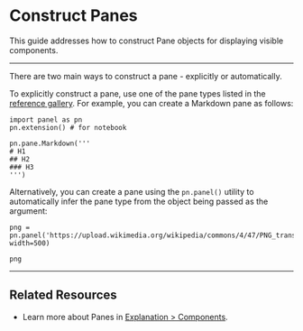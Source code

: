 # Construct Panes

This guide addresses how to construct Pane objects for displaying visible components.

---

There are two main ways to construct a pane - explicitly or automatically.

To explicitly construct a pane, use one of the pane types listed in the [reference gallery](../../reference/index.html#panes). For example, you can create a Markdown pane as follows:

```{pyodide}
import panel as pn
pn.extension() # for notebook

pn.pane.Markdown('''
# H1
## H2
### H3
''')
```

Alternatively, you can create a pane using the `pn.panel()` utility to automatically infer the pane type from the object being passed as the argument:

```{pyodide}
png = pn.panel('https://upload.wikimedia.org/wikipedia/commons/4/47/PNG_transparency_demonstration_1.png', width=500)

png
```

---

## Related Resources
- Learn more about Panes in [Explanation > Components](../../explanation/components/components_overview.html#panes).
